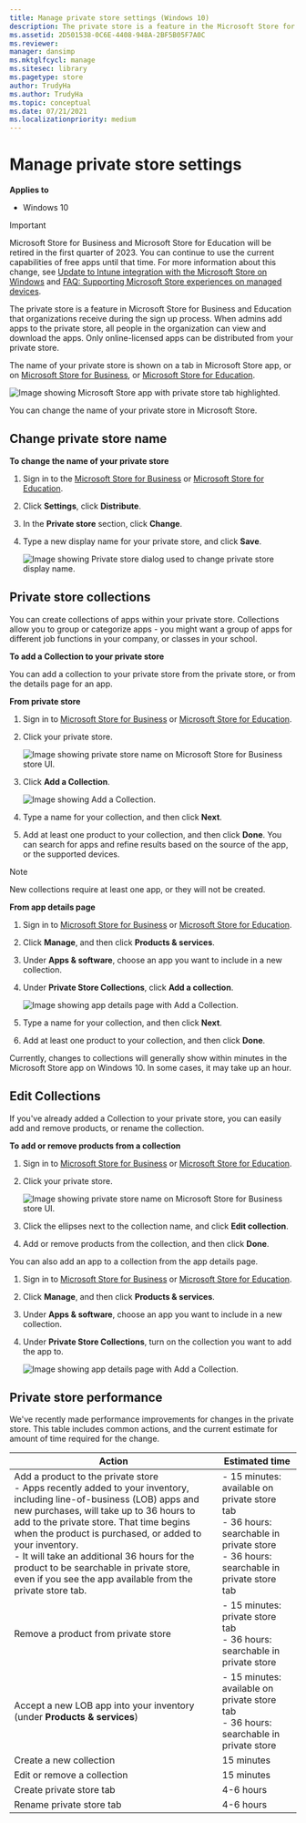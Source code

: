 ```yaml
---
title: Manage private store settings (Windows 10)
description: The private store is a feature in the Microsoft Store for Business and Microsoft Store for Education that organizations receive during the sign up process.
ms.assetid: 2D501538-0C6E-4408-948A-2BF5B05F7A0C
ms.reviewer: 
manager: dansimp
ms.mktglfcycl: manage
ms.sitesec: library
ms.pagetype: store
author: TrudyHa
ms.author: TrudyHa
ms.topic: conceptual
ms.date: 07/21/2021
ms.localizationpriority: medium
---
```


# Manage private store settings

**Applies to**

-   Windows 10

> [!IMPORTANT]
> Microsoft Store for Business and Microsoft Store for Education will be retired in the first quarter of 2023. You can continue to use the current capabilities of free apps until that time. For more information about this change, see [Update to Intune integration with the Microsoft Store on Windows](https://techcommunity.microsoft.com/t5/windows-it-pro-blog/update-to-endpoint-manager-integration-with-the-microsoft-store/ba-p/3585077) and [FAQ: Supporting Microsoft Store experiences on managed devices](https://techcommunity.microsoft.com/t5/windows-management/faq-supporting-microsoft-store-experiences-on-managed-devices/m-p/3585286).

The private store is a feature in Microsoft Store for Business and Education that organizations receive during the sign up process. When admins add apps to the private store, all people in the organization can view and download the apps. Only online-licensed apps can be distributed from your private store.

The name of your private store is shown on a tab in Microsoft Store app, or on [Microsoft Store for Business](https://businessstore.microsoft.com), or [Microsoft Store for Education](https://educationstore.microsoft.com).

![Image showing Microsoft Store app with private store tab highlighted.](images/wsfb-wsappprivatestore.png)

You can change the name of your private store in Microsoft Store.

## Change private store name
**To change the name of your private store**

1.  Sign in to the [Microsoft Store for Business](https://businessstore.microsoft.com) or [Microsoft Store for Education](https://educationstore.microsoft.com).
2.  Click **Settings**, click **Distribute**.
3.  In the **Private store** section, click **Change**.
4.  Type a new display name for your private store, and click **Save**.

    ![Image showing Private store dialog used to change private store display name.](images/wsfb-renameprivatestore.png)

## Private store collections
You can create collections of apps within your private store. Collections allow you to group or categorize apps - you might want a group of apps for different job functions in your company, or classes in your school.

**To add a Collection to your private store**

You can add a collection to your private store from the private store, or from the details page for an app.

**From private store**

1. Sign in to [Microsoft Store for Business](https://businessstore.microsoft.com) or [Microsoft Store for Education](https://educationstore.microsoft.com).
2. Click your private store.</br>

    ![Image showing private store name on Microsoft Store for Business store UI.](images/msfb-click-private-store.png)
3. Click **Add a Collection**.</br>

    ![Image showing Add a Collection.](images/msfb-add-collection.png)

4. Type a name for your collection, and then click **Next**.
5. Add at least one product to your collection, and then click **Done**. You can search for apps and refine results based on the source of the app, or the supported devices.

> [!NOTE]
> New collections require at least one app, or they will not be created.

**From app details page**

1. Sign in to [Microsoft Store for Business](https://businessstore.microsoft.com) or [Microsoft Store for Education](https://educationstore.microsoft.com).
2. Click **Manage**, and then click **Products & services**.
3. Under **Apps & software**, choose an app you want to include in a new collection.
4. Under **Private Store Collections**, click **Add a collection**.

    ![Image showing app details page with Add a Collection.](images/msfb-ps-collection-idp.png)

5. Type a name for your collection, and then click **Next**.
6. Add at least one product to your collection, and then click **Done**.

Currently, changes to collections will generally show within minutes in the Microsoft Store app on Windows 10. In some cases, it may take up an hour.

## Edit Collections
If you've already added a Collection to your private store, you can easily add and remove products, or rename the collection.

**To add or remove products from a collection**
1. Sign in to [Microsoft Store for Business](https://businessstore.microsoft.com) or [Microsoft Store for Education](https://educationstore.microsoft.com).
2. Click your private store.</br>

    ![Image showing private store name on Microsoft Store for Business store UI.](images/msfb-click-private-store.png)

3. Click the ellipses next to the collection name, and click **Edit collection**.
4. Add or remove products from the collection, and then click **Done**.

You can also add an app to a collection from the app details page.

1. Sign in to [Microsoft Store for Business](https://businessstore.microsoft.com) or [Microsoft Store for Education](https://educationstore.microsoft.com).
2. Click **Manage**, and then click **Products & services**.
3. Under **Apps & software**, choose an app you want to include in a new collection.
4. Under **Private Store Collections**, turn on the collection you want to add the app to.

    ![Image showing app details page with Add a Collection.](images/msfb-ps-collection-idp.png)

## Private store performance
We've recently made performance improvements for changes in the private store. This table includes common actions, and the current estimate for amount of time required for the change.

| Action                                                 | Estimated time |
| ------------------------------------------------------ | -------------- |
| Add a product to the private store <br> - Apps recently added to your inventory, including line-of-business (LOB) apps and new purchases, will take up to 36 hours to add to the private store. That time begins when the product is purchased, or added to your inventory. <br> - It will take an additional 36 hours for the product to be searchable in private store, even if you see the app available from the private store tab. | - 15 minutes: available on private store tab <br> - 36 hours: searchable in private store <br> - 36 hours: searchable in private store tab |
| Remove a product from private store |  - 15 minutes: private store tab <br> - 36 hours: searchable in private store |
| Accept a new LOB app into your inventory (under **Products & services**) | - 15 minutes: available on private store tab <br> - 36 hours: searchable in private store |
| Create a new collection | 15 minutes|
| Edit or remove a collection | 15 minutes |
| Create private store tab | 4-6 hours |
| Rename private store tab | 4-6 hours |
